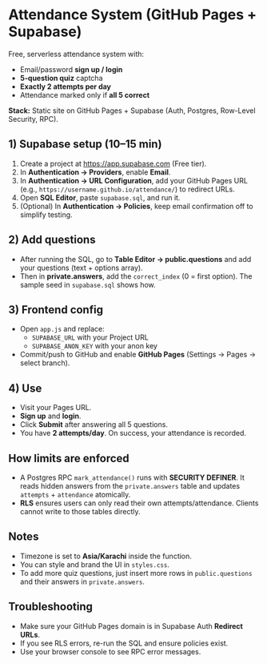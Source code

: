 # Attendance System (GitHub Pages + Supabase)

Free, serverless attendance system with:
- Email/password **sign up / login**
- **5-question quiz** captcha
- **Exactly 2 attempts per day**
- Attendance marked only if **all 5 correct**

**Stack:** Static site on GitHub Pages + Supabase (Auth, Postgres, Row-Level Security, RPC).

## 1) Supabase setup (10–15 min)
1. Create a project at https://app.supabase.com (Free tier).
2. In **Authentication → Providers**, enable **Email**.
3. In **Authentication → URL Configuration**, add your GitHub Pages URL (e.g., `https://username.github.io/attendance/`) to redirect URLs.
4. Open **SQL Editor**, paste `supabase.sql`, and run it.
5. (Optional) In **Authentication → Policies**, keep email confirmation off to simplify testing.

## 2) Add questions
- After running the SQL, go to **Table Editor → public.questions** and add your questions (text + options array).
- Then in **private.answers**, add the `correct_index` (0 = first option). The sample seed in `supabase.sql` shows how.

## 3) Frontend config
- Open `app.js` and replace:
  - `SUPABASE_URL` with your Project URL
  - `SUPABASE_ANON_KEY` with your anon key
- Commit/push to GitHub and enable **GitHub Pages** (Settings → Pages → select branch).

## 4) Use
- Visit your Pages URL.
- **Sign up** and **login**.
- Click **Submit** after answering all 5 questions.
- You have **2 attempts/day**. On success, your attendance is recorded.

## How limits are enforced
- A Postgres RPC `mark_attendance()` runs with **SECURITY DEFINER**. It reads hidden answers from the `private.answers` table and updates `attempts` + `attendance` atomically.
- **RLS** ensures users can only read their own attempts/attendance. Clients cannot write to those tables directly.

## Notes
- Timezone is set to **Asia/Karachi** inside the function.
- You can style and brand the UI in `styles.css`.
- To add more quiz questions, just insert more rows in `public.questions` and their answers in `private.answers`.

## Troubleshooting
- Make sure your GitHub Pages domain is in Supabase Auth **Redirect URLs**.
- If you see RLS errors, re-run the SQL and ensure policies exist.
- Use your browser console to see RPC error messages.
